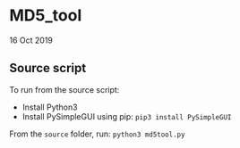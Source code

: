 # MD5_tool

16 Oct 2019

## Source script

To run from the source script:

 * Install Python3
 * Install PySimpleGUI using pip: `pip3 install PySimpleGUI`

From the `source` folder, run: `python3 md5tool.py`
